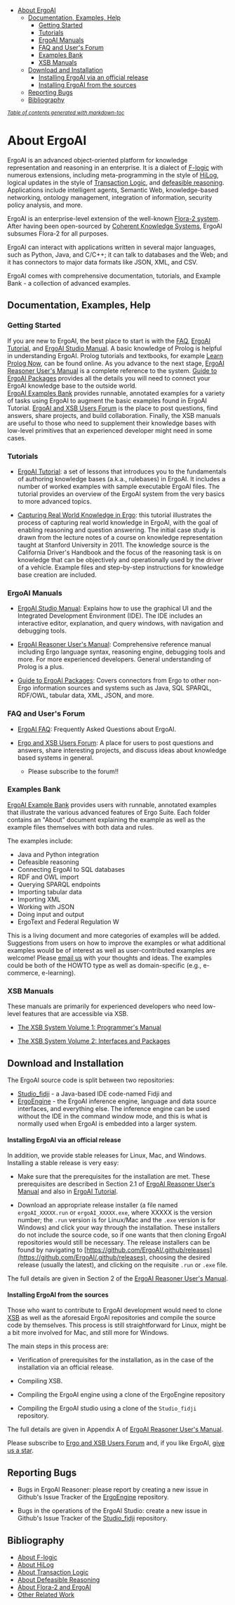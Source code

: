- [About ErgoAI](#about-ergoai)
  * [Documentation, Examples, Help](#documentation--examples--help)
    + [Getting Started](#getting-started)
    + [Tutorials](#tutorials)
    + [ErgoAI Manuals](#ergoai-manuals)
    + [FAQ and User's Forum](#faq-and-user-s-forum)
    + [Examples Bank](#examples-bank)
    + [XSB Manuals](#xsb-manuals)
  * [Download and Installation](#download-and-installation)
      - [Installing ErgoAI via an official release](#installing-ergoai-via-an-official-release)
      - [Installing ErgoAI from the sources](#installing-ergoai-from-the-sources)
  * [Reporting Bugs](#reporting-bugs)
  * [Bibliography](#bibliography)

<small><i><a href='http://ecotrust-canada.github.io/markdown-toc/'>Table of contents generated with markdown-toc</a></i></small>


# About ErgoAI

ErgoAI  is an advanced object-oriented platform for knowledge representation and
reasoning in an enterprise. It is a dialect of [F-logic](https://flora.sourceforge.net/aboutFlogic.html) with numerous extensions,
including meta-programming in the style of [HiLog](https://flora.sourceforge.net/aboutHiLog.html), logical updates in the
style of [Transaction Logic](https://flora.sourceforge.net/aboutTR.html), and [defeasible reasoning](https://flora.sourceforge.net/aboutLPDA.html). Applications include
intelligent agents, Semantic Web, knowledge-based networking, ontology
management, integration of information, security policy analysis, and more.

ErgoAI is an enterprise-level extension of the well-known
[Flora-2 system](https://flora.sourceforge.net/).
After having been open-sourced by
[Coherent Knowledge Systems](http://coherentknowledge.com/),
ErgoAI subsumes Flora-2 for all purposes.

ErgoAI can interact with applications written in several major languages,
such as Python, Java, and C/C++; it can talk to databases and the Web; and
it has connectors to major data formats like JSON, XML, and CSV.

ErgoAI comes with comprehensive documentation, tutorials, and Example
Bank - a collection of advanced examples.

## Documentation, Examples, Help

### Getting Started

If you are new to ErgoAI, the best place to start is with the [FAQ](https://docs.google.com/document/d/1J_ASpGjDwgqMDzNgB-hqQC3keA8sIMZIHHs8gmJXG04/), 
[ErgoAI Tutorial](https://sites.google.com/coherentknowledge.com/ergoai-tutorial/),
and [ErgoAI Studio Manual](https://docs.google.com/document/d/1k_zNnvnEeWWuhvM4cn93i3nFi0VxKCdrNEypYtzhKEY/).  A basic knowledge of Prolog is helpful in
understanding ErgoAI.  Prolog tutorials and textbooks, for example [Learn
Prolog Now](http://www.learnprolognow.org/), can be found online.  As you advance to the next stage,
[ErgoAI Reasoner User's Manual](https://drive.google.com/file/d/1UzI2bV7DwSOWvmZBKZY-bhyEvbZVmCt-/view?usp=share_link) is a complete reference to the
system.  [Guide to ErgoAI Packages](https://drive.google.com/file/d/1SiIqWk5p6g15r-4pdtjI3b_sqCDFK1x4/view?usp=sharing) provides all the details you will
need to connect your ErgoAI knowledge base to the outside world.  
[ErgoAI Examples Bank](https://sites.google.com/coherentknowledge.com/ergoai-tutorial/example-bank-of-advanced-uses) provides runnable, annotated examples for a variety of
tasks using ErgoAI to augment the basic  examples found in ErgoAI Tutorial. 
[ErgoAI and XSB Users Forum](https://groups.google.com/a/coherentknowledge.com/g/ergoai-xsb-forum)
is the place to post questions, find
answers, share projects, and build collaboration. Finally, the XSB
manuals
are useful to those who need to supplement their knowledge bases with
low-level primitives that an experienced developer might need in some
cases.

### Tutorials

* [ErgoAI Tutorial](https://sites.google.com/coherentknowledge.com/ergoai-tutorial/):
  a set of lessons that introduces you to the fundamentals of authoring knowledge bases (a.k.a., rulebases) in ErgoAI. It includes  a number of worked examples with sample executable ErgoAI files. The tutorial provides an overview of the ErgoAI system from the very basics to more advanced topics.

* [Capturing Real World Knowledge in Ergo](https://sites.google.com/a/coherentknowledge.com/tutorial-capturing-real-world-knowledge):
this tutorial illustrates the process
of capturing real world knowledge in ErgoAI, with the goal of enabling
reasoning and question answering. The initial case study is drawn from the
lecture notes of a course on knowledge representation taught at Stanford
University in 2011.  The knowledge source is the California Driver's Handbook and the focus of the reasoning task is on knowledge that can be objectively and operationally used by the driver of a vehicle. Example files and step-by-step instructions for knowledge base creation are included.

### ErgoAI Manuals

* [ErgoAI Studio Manual](https://docs.google.com/document/d/1k_zNnvnEeWWuhvM4cn93i3nFi0VxKCdrNEypYtzhKEY/):
  Explains how to use the graphical UI and the Integrated Development Environment (IDE).  The IDE includes an interactive editor, explanation, and query windows, with navigation and debugging tools.

* [ErgoAI Reasoner User's Manual](https://drive.google.com/file/d/1UzI2bV7DwSOWvmZBKZY-bhyEvbZVmCt-/view?usp=share_link): Comprehensive reference manual including Ergo language syntax, reasoning engine, debugging tools and more.  For more experienced developers. General understanding of Prolog is a plus.

* [Guide to ErgoAI Packages](https://drive.google.com/file/d/1SiIqWk5p6g15r-4pdtjI3b_sqCDFK1x4/view?usp=sharing): Covers connectors from Ergo to other non-Ergo information sources and systems such as Java, SQL SPARQL, RDF/OWL, tabular data, XML, JSON, and more.

### FAQ and User's Forum

* [ErgoAI FAQ](https://docs.google.com/document/d/1J_ASpGjDwgqMDzNgB-hqQC3keA8sIMZIHHs8gmJXG04/): Frequently Asked Questions about ErgoAI.

* [Ergo and XSB Users Forum](https://groups.google.com/a/coherentknowledge.com/g/ergoai-xsb-forum):
A place for users to post questions and answers,
share interesting projects, and discuss ideas about knowledge based systems
in general. 
   - Please subscribe to the forum!!

### Examples Bank

[ErgoAI Example Bank](https://sites.google.com/coherentknowledge.com/ergoai-tutorial/example-bank-of-advanced-uses)
provides users with runnable,
annotated examples that illustrate the various advanced features of Ergo
Suite. Each folder contains an "About" document explaining the example as well as the example files themselves with both data and rules.

The examples include:

* Java and Python integration
* Defeasible reasoning
* Connecting ErgoAI to SQL databases
* RDF and OWL import
* Querying SPARQL endpoints
* Importing tabular data
* Importing XML
* Working with JSON
* Doing input and output
* ErgoText and Federal Regulation W

This is a living document and more categories of examples will be
added. Suggestions from users on how to improve the examples or what
additional examples would be of interest as well as user-contributed
examples are welcome!  Please [email us](info@coherentknowledge.com) with
your thoughts and ideas. The examples could be both of the HOWTO type as
well as domain-specific (e.g., e-commerce, e-learning).

### XSB Manuals

These manuals are primarily for experienced developers who need low-level
features that are accessible via XSB.

* [The XSB System Volume 1: Programmer's Manual](https://xsb.sourceforge.net/manual1/manual1.pdf)

* [The XSB System Volume 2: Interfaces and Packages](https://xsb.sourceforge.net/manual2/manual2.pdf)


## Download and Installation

The ErgoAI source code is split between two repositories:

* [Studio_fidji](../../../Studio_fidji) - a Java-based IDE code-named Fidji and
* [ErgoEngine](../../../ErgoEngine) - the ErgoAI inference engine, 
  language and data source
  interfaces, and everything else. The inference engine can be used without
  the IDE in the command window mode, and this is what is normally used
  when ErgoAI is embedded into a larger system.

#### Installing ErgoAI via an official release

In addition, we provide stable releases for Linux, Mac, and Windows.
Installing a stable release is very easy:

* Make sure that the prerequisites for the installation are met. These prerequisites are described in Section 2.1 of [ErgoAI Reasoner User's Manual](https://drive.google.com/file/d/1UzI2bV7DwSOWvmZBKZY-bhyEvbZVmCt-/view?usp=share_link) and also in  [ErgoAI Tutorial](https://sites.google.com/coherentknowledge.com/ergoai-tutorial/ergoai-tutorial/home#h.p_ID_100).

* Download an appropriate release installer (a file named  `ergoAI_XXXXX.run` or `ergoAI_XXXXX.exe`, where XXXXX is the version number; the `.run` version is for Linux/Mac and the `.exe` version is for Windows) and click your way through the installation.
These installers do not include the source code, so if one wants that then cloning ErgoAI repositories would still be necessary.
The release installers can be found by navigating to
[https://github.com/ErgoAI/.github/releases](https://github.com/ErgoAI/.github/releases),
choosing the desired release (usually the latest), and clicking on the requisite `.run` or `.exe` file.

The full details are given in Section 2 of the [ErgoAI Reasoner User's Manual](https://drive.google.com/file/d/1UzI2bV7DwSOWvmZBKZY-bhyEvbZVmCt-/view?usp=share_link).

#### Installing ErgoAI from the sources

Those who want to contribute to ErgoAI development would need to clone
[XSB](https://sourceforge.net/p/xsb/code/ci/git-origin/tree/) as well as the aforesaid ErgoAI repositories and compile the source code by themselves. This process is still straightforward for Linux, might be a bit more involved for Mac, and still more for Windows.

The main steps in this process are:

* Verification of prerequisites for the installation, as in the case of the installation via an official release.

* Compiling XSB.

* Compiling the ErgoAI engine using a clone of the ErgoEngine repository

* Compiling the ErgoAI studio using a clone of the `Studio_fidji` repository.

The full details are given in Appendix A of [ErgoAI Reasoner User's Manual](https://drive.google.com/file/d/1UzI2bV7DwSOWvmZBKZY-bhyEvbZVmCt-/view?usp=share_link).

Please subscribe to
[Ergo and XSB Users Forum](https://groups.google.com/a/coherentknowledge.com/g/ergoai-xsb-forum)
and, if you like ErgoAI, [give us a star](https://github.com/ErgoAI/ErgoEngine/stargazers).


## Reporting Bugs

* Bugs in ErgoAI Reasoner: please report by creating a new issue in Github's Issue Tracker of the  [ErgoEngine](../../../ErgoEngine) repository.

* Bugs in the operations of the ErgoAI Studio: create a new issue in Github's Issue Tracker of the  [Studio_fidji](../../../Studio_fidji) repository.

## Bibliography

* [About F-logic](https://flora.sourceforge.net/aboutFlogic.html)
* [About HiLog](https://flora.sourceforge.net/aboutHiLog.html)
* [About Transaction Logic](https://flora.sourceforge.net/aboutTR.html)
* [About Defeasible Reasoning](https://flora.sourceforge.net/aboutLPDA.html)
* [About Flora-2 and ErgoAI](https://flora.sourceforge.net/aboutFlora.html)
* [Other Related Work](https://flora.sourceforge.net/relatedWorks.html)
